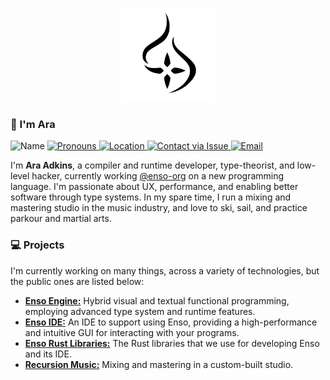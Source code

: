 <p align="center">
  <a href="http://github.com/iamrecursion">
      <img
          src="https://github.com/iamrecursion/iamrecursion/blob/main/resources/flame.png"
          alt="Ara Adkins"
          width="150"
      />
  </a>
</p>

### 👋 I'm Ara

<p>
  <img src="https://img.shields.io/static/v1?label=Name&message=Ara%20Adkins&color=2ec352&labelColor=2c3239"
       alt="Name">
  <a href="https://pronoun.is/she">
    <img src="https://img.shields.io/static/v1?label=Pronouns&message=she%2Fher&color=2ec352&labelColor=2c3239"
         alt="Pronouns">
  </a>
  <a href="https://en.wikipedia.org/wiki/London">
    <img src="https://img.shields.io/static/v1?label=Location&message=London%2C%20UK&color=2ec352&labelColor=2c3239"
         alt="Location">
  </a>
  <a href="https://github.com/iamrecursion/iamrecursion/issues/new?assignees=iamrecursion&labels=Category%3A+Ara%2C+Type%3A+Question&template=question.md&title=">
    <img src="https://img.shields.io/static/v1?label=Contact&message=Open%20Issue&color=2ec352&labelColor=2c3239"
         alt="Contact via Issue">
  </a>
  <a href="mailto:me@ara.io">
    <img src="https://img.shields.io/static/v1?label=Email&message=Click%20Here&color=2ec352&labelColor=2c3239"
         alt="Email">
  </a>
</p>

I'm **Ara Adkins**, a compiler and runtime developer, type-theorist, and
low-level hacker, currently working [@enso-org](https://github.com/enso-org) on
a new programming language. I'm passionate about UX, performance, and enabling
better software through type systems. In my spare time, I run a mixing and
mastering studio in the music industry, and love to ski, sail, and practice
parkour and martial arts.

### 💻 Projects

I'm currently working on many things, across a variety of technologies, but the
public ones are listed below:

- [**Enso Engine:**](https://github.com/enso-org/enso) Hybrid visual and textual
  functional programming, employing advanced type system and runtime features.
- [**Enso IDE:**](https://github.com/enso-org/enso) An IDE to support using
  Enso, providing a high-performance and intuitive GUI for interacting with your
  programs.
- [**Enso Rust Libraries:**](https://github.com/enso-org/rust-lib/) The Rust
  libraries that we use for developing Enso and its IDE.
- [**Recursion Music:**](https://iamrecursion.com) Mixing and mastering in a
  custom-built studio.

<!-- ![Ara's Stats](https://github-readme-stats.vercel.app/api?username=iamrecursion&hide=["stars"]&show_icons=true&count_private=true&text_color=000000&title_color=000000&icon_color=000000&hide_border=true) -->

